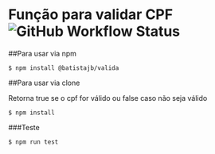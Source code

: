 # Função para validar CPF ![GitHub Workflow Status](https://img.shields.io/github/workflow/status/batistajb/valida/Node.js%20CI?label=GitHub%20Actions&logo=github&style=plastic)





##Para usar  via npm

```
$ npm install @batistajb/valida
```


##Para usar  via clone

Retorna true se o cpf for válido ou false caso não seja válido

```
$ npm install
```

###Teste

```
$ npm run test
```
